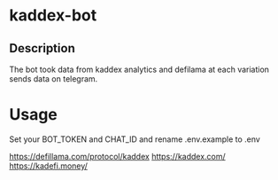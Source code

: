 # kaddex-bot


## Description

The bot took data from kaddex analytics and defilama at each variation sends data on telegram.

# Usage

Set your BOT_TOKEN and CHAT_ID and rename .env.example to .env


https://defillama.com/protocol/kaddex
https://kaddex.com/
https://kadefi.money/

